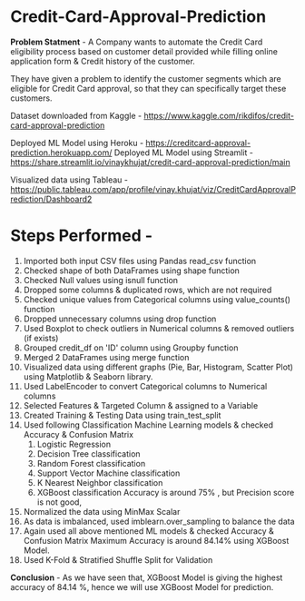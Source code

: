 # Credit-Card-Approval-Prediction
**Problem Statment** - A Company wants to automate the Credit Card eligibility process based on customer detail provided while filling online application form & Credit history of the customer.

They have given a problem to identify the customer segments which are eligible for Credit Card approval, so that they can specifically target these customers.

Dataset downloaded from Kaggle - https://www.kaggle.com/rikdifos/credit-card-approval-prediction

Deployed ML Model using Heroku    - https://creditcard-approval-prediction.herokuapp.com/
Deployed ML Model using Streamlit - https://share.streamlit.io/vinaykhujat/credit-card-approval-prediction/main

Visualized data using Tableau - https://public.tableau.com/app/profile/vinay.khujat/viz/CreditCardApprovalPrediction/Dashboard2

# Steps Performed - 
1. Imported both input CSV files using Pandas read_csv function
2. Checked shape of both DataFrames using shape function
3. Checked Null values using isnull function
4. Dropped some columns & duplicated rows, which are not required
5. Checked unique values from Categorical columns using value_counts() function
6. Dropped unnecessary columns using drop function
8. Used Boxplot to check outliers in Numerical columns & removed outliers (if exists)
9. Grouped credit_df on 'ID' column using Groupby function
10. Merged 2 DataFrames using merge function
11. Visualized data using different graphs (Pie, Bar, Histogram, Scatter Plot) using Matplotlib & Seaborn library.
12. Used LabelEncoder to convert Categorical columns to Numerical columns
13. Selected Features & Targeted Column & assigned to a Variable
14. Created Training & Testing Data using train_test_split
15. Used following Classification Machine Learning models & checked Accuracy & Confusion Matrix
    1. Logistic Regression
    2. Decision Tree classification
    3. Random Forest classification
    4. Support Vector Machine classification
    5. K Nearest Neighbor classification
    6. XGBoost  classification
    Accuracy is around 75% , but Precision score is not good, 
17. Normalized the data using MinMax Scalar
18. As data is imbalanced, used imblearn.over_sampling to balance the data
19. Again used all above mentioned ML models & checked Accuracy & Confusion Matrix
    Maximum Accuracy is around 84.14% using XGBoost Model.
21.   Used K-Fold & Stratified Shuffle Split for Validation

**Conclusion** - 
As we have seen that, XGBoost Model is giving the highest accuracy of 84.14 %, hence we will use XGBoost Model for prediction.
